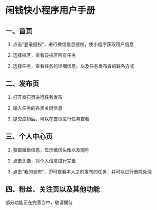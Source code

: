 # 闲钱快小程序用户手册

## 一、首页

1. 点击“登录授权”，进行微信信息授权，使小程序获取用户信息

2. 选择校区，查看该校区所有任务

3. 选择任务，查看任务的详细信息，以及任务发布者的联系方式

## 二、发布页

1. 打开发布页进行任务发布

2. 输入任务的各类关键信息
  
3. 提交成功后，可以在首页进行任务查看

## 三、个人中心页

1. 获取微信信息，显示微信头像以及昵称
  
2. 点击头像，对个人信息进行完善

3. 点击“我的发布”，即可查看本人之前发布的任务，并可以进行删除处理
  
## 四、粉丝、关注页以及其他功能

  部分功能正在完善当中，敬请期待